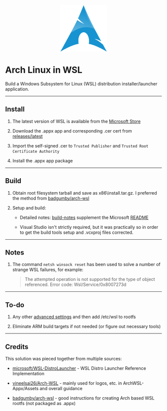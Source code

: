 <div align="center">
    <img src="ArchWSL/images/icon.png?raw=true" alt="Logo" width="150" height="150">
</div>

# Arch Linux in WSL

Build a Windows Subsystem for Linux (WSL) distribution installer/launcher application.

---

## Install

1. The latest version of WSL is available from the [Microsoft Store](https://apps.microsoft.com/store/detail/windows-subsystem-for-linux/9P9TQF7MRM4R)

2. Download the .appx app and corresponding .cer cert from [releases/latest](releases/latest)

3. Import the self-signed .cer to `Trusted Publisher` and `Trusted Root Certificate Authority`

4. Install the .appx app package

---

## Build

1. Obtain root filesystem tarball and save as x86\install.tar.gz. I preferred the method from [badgumby/arch-wsl](https://github.com/badgumby/arch-wsl)

2. Setup and build:

	* Detailed notes: [build-notes](doc\build-notes.md) supplement the Microsoft [README](doc\readme_MS.md)

	* Visual Studio isn't strictly required, but it was practically so in order to get the build tools setup and .vcxproj files corrected.

---

## Notes

1. The command `netsh winsock reset` has been used to solve a number of strange WSL failures, for example:

	> The attempted operation is not supported for the type of object referenced. Error code: Wsl/Service/0x8007273d

---

## To-do

1. Any other [advanced settings](https://learn.microsoft.com/en-us/windows/wsl/wsl-config) and then add /etc/wsl to rootfs

2. Eliminate ARM build targets if not needed (or figure out necessary tools)

---

## Credits

This solution was pieced together from multiple sources:

* [microsoft/WSL-DistroLauncher](https://github.com/microsoft/WSL-DistroLauncher/tree/master/DistroLauncher) -  WSL Distro Launcher Reference Implementation

* [vineelsai26/Arch-WSL](https://github.com/vineelsai26/Arch-WSL) - mainly used for logos, etc. in ArchWSL-Appx/Assets and overall guidance

* [badgumby/arch-wsl](https://github.com/badgumby/arch-wsl) - good instructions for creating Arch based WSL rootfs (not packaged as .appx)